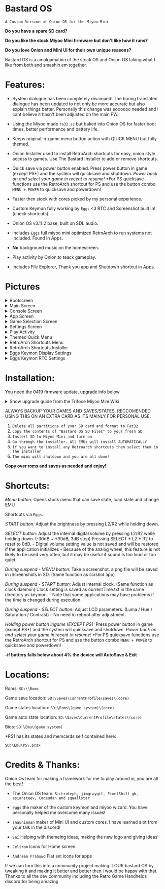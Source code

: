# Bastard OS
`A Custom Version of Onion OS for the Miyoo Mini`

**Do you have a spare SD card?** 

**Do you like the stock Miyoo Mini firmware but don't like how it runs?** 

**Do you love Onion and Mini UI for their own unique reasons?** 

Bastard OS is a amalgamation of the stock OS and Onion OS taking what I like from both and smashin em together.


# Features:

* System dialogue has been completely revamped! The boring translated dialogue has been updated to not only be more accurate but also explain things better. Personally this change was soooooo needed and I cant believe it hasn't been adjusted on the main FW.

* Using the Miyoo made `ra32.ss` but baked into Onion OS for faster boot times, better performance and battery life.

* Keeps original in-game menu button action with QUICK MENU but fully themed.

* Onion Installer used to install RetroArch shortcuts for easy, onion style access to games. Use The Bastard Installer to add or remove shortcuts.

* Quick save via power button enabled. Press power button in game (except PS*) and the system will quicksave and shutdown. *Power back on and select your game in recent to resume!* *For PS quicksave functions use the RetroArch shortcut for PS and use the button combo `MENU + POWER` to quicksave and powerdown!

* Faster then stock with cores picked by my personal experience.

* Custom Keymon fully working by `Eggs` <3 RTC and Screenshot built in! (check shortcuts)

* Onion OS v3.11.2 base, built on SDL audio.

* includes `Eggs` full miyoo mini optimized RetroArch to run systems not included. Found in Apps.

* **No** background music on the homescreen.

* Play activity by Onion to teack gameplay.

* Includes File Explorer, Thank you app and Shutdown shortcut in Apps.

# Pictures

<details><summary>Bootscreen</summary><br>
  
![bootScreen](https://user-images.githubusercontent.com/106662128/176839095-6b0ae3a5-3499-4d77-a36c-a374605038ba.png)
  
</details>
  
<details><summary>Main Screen</summary><br>
  
![MainUI_011](https://user-images.githubusercontent.com/106662128/176839148-f1ea9c44-12e8-492e-bd13-0a137514fb1a.png)

</details>
  
<details><summary>Console Screen</summary><br>
  
![MainUI_004](https://user-images.githubusercontent.com/106662128/176839240-d1af5ffd-8a95-4464-8917-8fb9e1b8c7ab.png)

</details>

<details><summary>App Screen</summary><br>
  
![MainUI_005](https://user-images.githubusercontent.com/106662128/176839285-48bc1cbd-0e94-4ae7-b8d8-d8bef3141c13.png)

</details>

<details><summary>Game Selection Screen</summary><br>
  
![MainUI_006](https://user-images.githubusercontent.com/106662128/176839334-9bf58074-cd10-4258-b5c4-4e56a75db606.png)

</details>
  
<details><summary>Settings Screen</summary><br>
  
![MainUI_007](https://user-images.githubusercontent.com/106662128/176839356-75dff0a7-bfe5-494a-acef-9b639d1ab46f.png)

</details>
  
<details><summary>Play Activity</summary><br>
  
![MainUI_008](https://user-images.githubusercontent.com/106662128/176839395-3e97097c-9906-457d-bf09-0c4e6901717c.png)

</details>
  
<details><summary>Themed Quick Menu</summary><br>
 
![Megaman Battle Network 1_000](https://user-images.githubusercontent.com/106662128/176839419-475e1f31-d7c3-4375-b270-997a25ca4c99.png)

</details>
  
<details><summary>RetroArch Shortcuts Menu</summary><br>
  
![MainUI_010](https://user-images.githubusercontent.com/106662128/176839689-14c0aebf-ac2a-4910-9749-449f561fa037.png)

</details>
 
<details><summary>RetroArch Shortcuts Installer</summary><br>
  
![The Bastard Installer_000](https://user-images.githubusercontent.com/106662128/176839713-2977c24d-ea82-4d2a-b439-653c90f81fbf.png)

</details>
  
<details><summary>Eggs Keymon Display Settings</summary><br>
  
![MainUI_012](https://user-images.githubusercontent.com/106662128/176839540-af4ff9f0-8a2a-48e6-acc6-5504bcc35105.png)

</details>

<details><summary>Eggs Keymon RTC Settings</summary><br>
  
![MainUI_013](https://user-images.githubusercontent.com/106662128/176839580-4482503d-ad10-4557-84ec-e22ebafe8311.png)

</details>
  

# Installation:

You need the 0419 firmware update, upgrade info below

<details><summary>Show upgrade guide from the Trifoce Miyoo Mini Wiki</summary><br>
<a href="https://github.com/TriForceX/MiyooCFW/wiki/Miyoo-Mini#firmware-update-guide" rel="nofollow">Source with picture guide</a>
  
  
<p>Download latest update direct from Miyoo from official <a href="https://lemiyoo.cn/upgrade" rel="nofollow">website</a> or from our <a href="https://drive.google.com/drive/folders/192KkgJ6rTy5gpYRyPIK4D0_apm8bwVlm?usp=sharing" rel="nofollow">backups</a></p>
<p><em><strong>NOTE PLEASE READ FIRST</strong></em></p>
<ol>
<li>use a trustworthy SD card(sandisk, toshiba, etc.)</li>
<li>Make sure miyoo283_fw.img was downloaded correctly (file size: 15,134,744 CRC32:814ED165)&amp; MD5 (miyoo283_fw.img) = 32ce41b44cf9d35f4ee9ceae0ba7827d</li>
</ol>
<p>Additional Tips: Please use a power plug that is not more than 5V, do not upgrade through the computers usb charging,
copy the firmware files to TF card immediately after upgrading the machine do not flash after playing games, otherwise its easy to lose data AND END UP WITH A brick!:)</p>
<p><em><strong>Note: VERY IMPORTANT Remove the battery first then proceed with the upgrade!</strong></em>
Step 1 Download Miyoo283_fw. Img firmware &amp; the A wild card zip.
Step 2 Copying TF cards connect to a computer through a card reader then copy the downloaded Miyoo283_Fw. img firmware directly to the root directory of the TF card.
Step 3 Upgrading Do not power off during upgrade! You can't press the power button! It turns into bricks!</p>
<ol>
<li>Power off remove the battery</li>
<li>Install the TF card back</li>
<li>Power on through Type C plug the data cable and enter charging state</li>
<li>Do not press the power button. It will enter the firmware upgrade state automatically.</li>
<li>The upgrade takes about 2 minutes after the update it will enter a charging state only then remove the cable very important as its still writing to internal NAND.</li>
</ol>
<p>Step 4 Please delete the Miyoo283_fw. Img firmware copied from the TF card after the upgrade!
Step 5 Copy (first backup your card,you will loose your saved data)Copy APP, Emu, RApp, RetroArch from the wild card folder that you downloaded to the TF card and directly overwrite any files is ask to.```</p>
<p>Additional Tips: Please use a power plug that is not more than 5V, do not upgrade through the computers usb charging,
copy the firmware files to TF card immediately after upgrading the machine do not start playing games, otherwise its easy to lose data AND END UP WITH A brick! :)</p>
</details>

ALWAYS BACKUP YOUR GAMES AND SAVES/STATES. RECCOMENDED USING THIS ON AN EXTRA CARD AS ITS MAINLY FOR PERSONAL USE.

1. `Delete all partitions of your SD card and format to Fat32`
2. `Copy the contents of "Bastard OS SD Files" to your fresh SD` 
3. `Instert SD to Miyoo Mini and turn on`
4. `Go through the installer. All EMUs will install AUTOMATICALLY`
5. `If you want to install any Retroarch shortcuts then select them in the installer`
3. `The mini will shutdown and you are all done!`

**Copy over roms and saves as needed and enjoy!**

# Shortcuts:

*Menu button:* Opens stock menu that can save state, load state and change EMU

Shortcuts via `Eggs`:

*START button:* Adjust the brightness by pressing L2/R2 while holding down.

*SELECT button:* Adjust the internal digital volume by pressing L2/R2 while holding down. (-30dB \~ +30dB, 3dB step) Pressing SELECT + L2 + R2 to reset to 0dB. - Digital volume setting value is not saved and will be restored if the application initializes - Because of the analog wheel, this feature is not likely to be used very often, but it may be useful if sound is too loud or too quiet.

*During suspend - MENU button:* Take a screenshot. a png file will be saved in /Screenshots in SD. (Same function as scrshot app)

*During suspend - START button:* Adjust internal clock. (Same function as clock daemon) Clock setting is saved as currentTime.txt in the same directory as keymon. - Note that some applications may have problems if the time is changed during execution.

*During suspend - SELECT button:* Adjust LCD parameters. (Luma / Hue / Saturation / Contrast) - No need to reboot after adjustment.

*Holding power button ingame (EXCEPT PS):* Press power button in game (except PS*) and the system will quicksave and shutdown. *Power back on and select your game in recent to resume!* *For PS quicksave functions use the RetroArch shortcut for PS and use the button combo `MENU + POWER` to quicksave and powerdown!

**-if battery falls below about 4% the device will AutoSave & Exit**

# Locations:

Roms: `SD:\\Roms`

Game save location: `SD:\Saves\CurrentProfile\saves\(core)`

Game states location: `SD:\Roms\(game system)\(core)`

Game auto state location: `SD:\Saves\CurrentProfile\states\(core)`

Bios: `SD:\Emu\(game system)`

\*PS1 has its states and memcards self contained here:

`SD:\Emu\PS\.pcsx`

# Credits & Thanks:

Onion Os team for making a framework for me to play around in, you are all the best!
* The Onion OS team: `Sichroteph, jimgraygit, PixelShift-gb, asiansteev, Codeudan and squallstar`

* `eggs` the maker of the custom keymon and miyoo wizard. You have personally helped me overcome many issues!

* `shauninman` maker of Mini UI and custom cores. I have learned alot from your talk in the discord!

* `Saí` Helping with themeing ideas, making the new logo and giving ideas!
 
* `Jeltron` Icons for Home screen

* `Andrean Prabowo` Flat set icons for apps


If we can turn this into a community project making it OUR bastard OS by tweaking it and making it better and better then I would be happy with that. Thanks to all the dev community including the Retro Game Handhelds discord for being amazing
